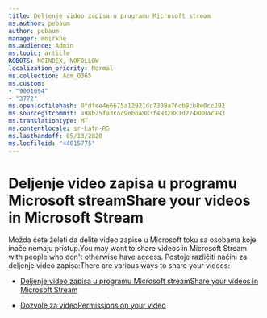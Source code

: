 ```yaml
---
title: Deljenje video zapisa u programu Microsoft stream
ms.author: pebaum
author: pebaum
manager: mnirkhe
ms.audience: Admin
ms.topic: article
ROBOTS: NOINDEX, NOFOLLOW
localization_priority: Normal
ms.collection: Adm_O365
ms.custom:
- "9001694"
- "3772"
ms.openlocfilehash: 0fdfee4e6675a12921dc7309a76cb9cb8e0cc292
ms.sourcegitcommit: a98b25fa3cac9ebba983f4932881d774880aca93
ms.translationtype: MT
ms.contentlocale: sr-Latn-RS
ms.lasthandoff: 05/13/2020
ms.locfileid: "44015775"
---
```

# <a name="share-your-videos-in-microsoft-stream"></a><span data-ttu-id="8f9b4-102">Deljenje video zapisa u programu Microsoft stream</span><span class="sxs-lookup"><span data-stu-id="8f9b4-102">Share your videos in Microsoft Stream</span></span>

<span data-ttu-id="8f9b4-103">Možda ćete želeti da delite video zapise u Microsoft toku sa osobama koje inače nemaju pristup.</span><span class="sxs-lookup"><span data-stu-id="8f9b4-103">You may want to share videos in Microsoft Stream with people who don't otherwise have access.</span></span> <span data-ttu-id="8f9b4-104">Postoje različiti načini za deljenje video zapisa:</span><span class="sxs-lookup"><span data-stu-id="8f9b4-104">There are various ways to share your videos:</span></span>

- [<span data-ttu-id="8f9b4-105">Deljenje video zapisa u programu Microsoft stream</span><span class="sxs-lookup"><span data-stu-id="8f9b4-105">Share your videos in Microsoft Stream</span></span>](https://docs.microsoft.com/stream/portal-share-video)

- [<span data-ttu-id="8f9b4-106">Dozvole za video</span><span class="sxs-lookup"><span data-stu-id="8f9b4-106">Permissions on your video</span></span>](https://docs.microsoft.com/stream/portal-share-video#permissions-on-your-video)
